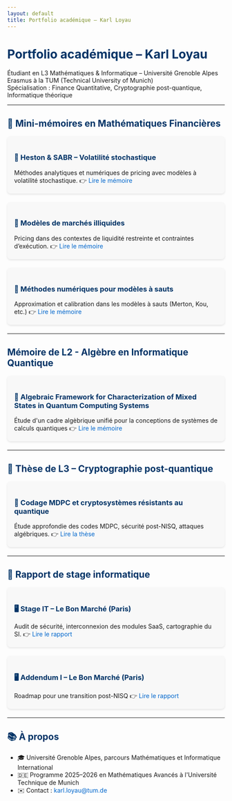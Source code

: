 ```yaml
---
layout: default
title: Portfolio académique – Karl Loyau
---
```


<style>
.card {
  background: #f8f8f8;
  border-radius: 8px;
  padding: 16px;
  margin-bottom: 20px;
  box-shadow: 0 2px 4px rgba(0,0,0,0.1);
}
h1, h2, h3 {
  color: #003366;
}
a {
  text-decoration: none;
  color: #0066cc;
}
</style>

# Portfolio académique – Karl Loyau

Étudiant en L3 Mathématiques & Informatique – Université Grenoble Alpes  
Erasmus à la TUM (Technical University of Munich)  
Spécialisation : Finance Quantitative, Cryptographie post-quantique, Informatique théorique

---

## 🧾 Mini-mémoires en Mathématiques Financières

<div class="card">
<h3>📘 Heston & SABR – Volatilité stochastique</h3>
Méthodes analytiques et numériques de pricing avec modèles à volatilité stochastique.  
👉 <a href="./memoires/heston-sabr/heston_sabr.pdf">Lire le mémoire</a>
</div>

<div class="card">
<h3>📕 Modèles de marchés illiquides</h3>
Pricing dans des contextes de liquidité restreinte et contraintes d’exécution.  
👉 <a href="./memoires/marche-illiquide/illiquid_pricing.pdf">Lire le mémoire</a>
</div>

<div class="card">
<h3>📗 Méthodes numériques pour modèles à sauts</h3>
Approximation et calibration dans les modèles à sauts (Merton, Kou, etc.)  
👉 <a href="./memoires/numerique-sauts/sauts_numeriques.pdf">Lire le mémoire</a>
</div>

---

## Mémoire de L2 - Algèbre en Informatique Quantique

<div class="card">
<h3>🧩 Algebraic Framework for Characterization
of Mixed States in Quantum Computing
Systems</h3>
Étude d'un cadre algèbrique unifié pour la conceptions de systèmes de calculs quantiques
👉 <a href="./memoires/l2/PAN_quantum.pdf">Lire le mémoire</a>
</div>

---

## 🔐 Thèse de L3 – Cryptographie post-quantique

<div class="card">
<h3>🧩 Codage MDPC et cryptosystèmes résistants au quantique</h3>
Étude approfondie des codes MDPC, sécurité post-NISQ, attaques algébriques.  
👉 <a href="./these-mdpc/mdpc.pdf">Lire la thèse</a>
</div>

---

## 💼 Rapport de stage informatique

<div class="card">
<h3>🖥️ Stage IT – Le Bon Marché (Paris)</h3>
Audit de sécurité, interconnexion des modules SaaS, cartographie du SI.  
👉 <a href="./rapport-stage/rapport_stage.pdf">Lire le rapport</a>
</div>

<div class="card">
<h3>🖥️ Addendum I – Le Bon Marché (Paris)</h3>
Roadmap pour une transition post-NISQ  
👉 <a href="./rapport-stage/rapport_stage.pdf">Lire le rapport</a>
</div>

---

## 📚 À propos

- 🎓 Université Grenoble Alpes, parcours Mathématiques et Informatique International
- 🇩🇪 Programme 2025–2026 en Mathématiques Avancés à l'Université Technique de Munich
- ✉️ Contact : karl.loyau@tum.de